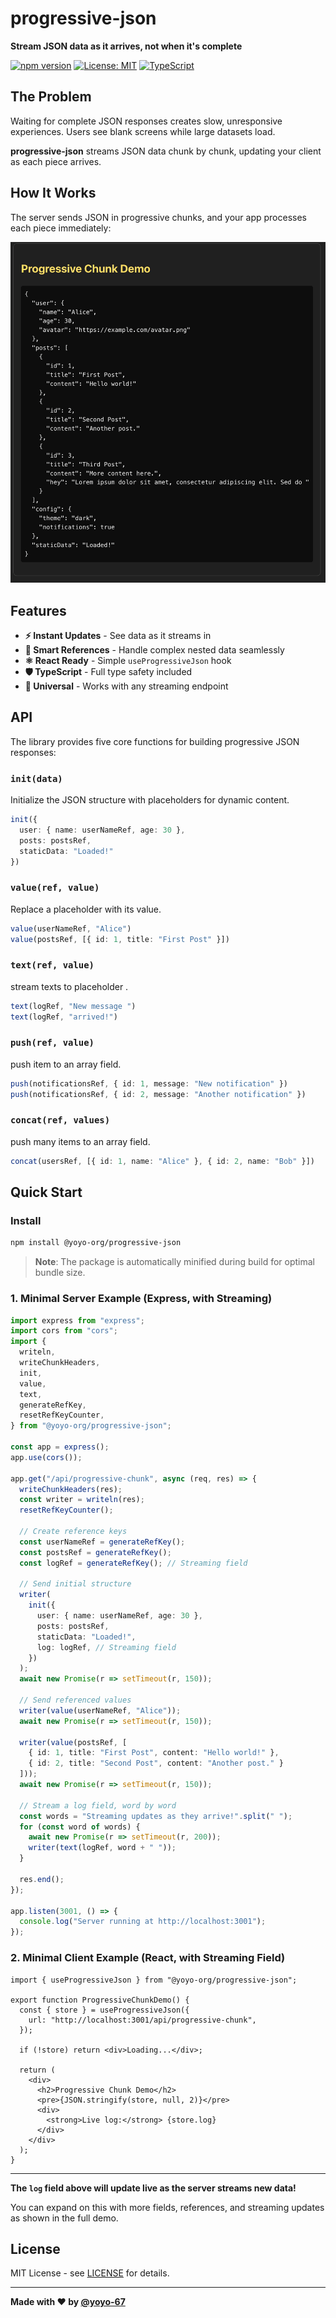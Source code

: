 # progressive-json

**Stream JSON data as it arrives, not when it's complete**

[![npm version](https://badge.fury.io/js/@yoyo-org%2Fprogressive-json.svg)](https://badge.fury.io/js/@yoyo-org%2Fprogressive-json)
[![License: MIT](https://img.shields.io/badge/License-MIT-yellow.svg)](https://opensource.org/licenses/MIT)
[![TypeScript](https://img.shields.io/badge/TypeScript-007ACC?logo=typescript&logoColor=white)](https://www.typescriptlang.org/)

## The Problem

Waiting for complete JSON responses creates slow, unresponsive experiences. Users see blank screens while large datasets load.

**progressive-json** streams JSON data chunk by chunk, updating your client as each piece arrives.


## How It Works

The server sends JSON in progressive chunks, and your app processes each piece immediately:   

![Progressive JSON Demo](https://github.com/yoyo-67/Progressive-Json/blob/main/assets/demo-json.gif)

## Features

- **⚡ Instant Updates** - See data as it streams in
- **🎯 Smart References** - Handle complex nested data seamlessly  
- **⚛️ React Ready** - Simple `useProgressiveJson` hook
- **🛡️ TypeScript** - Full type safety included
- **🔄 Universal** - Works with any streaming endpoint

## API

The library provides five core functions for building progressive JSON responses:

### `init(data)`
Initialize the JSON structure with placeholders for dynamic content.
```ts
init({
  user: { name: userNameRef, age: 30 },
  posts: postsRef,
  staticData: "Loaded!"
})
```

### `value(ref, value)`
Replace a placeholder with its value.
```ts
value(userNameRef, "Alice")
value(postsRef, [{ id: 1, title: "First Post" }])
```

### `text(ref, value)`
stream texts to placeholder .
```ts
text(logRef, "New message ")
text(logRef, "arrived!")
```

### `push(ref, value)`
push item to an array field.
```ts
push(notificationsRef, { id: 1, message: "New notification" })
push(notificationsRef, { id: 2, message: "Another notification" })
```

### `concat(ref, values)`
push many items to an array field.
```ts
concat(usersRef, [{ id: 1, name: "Alice" }, { id: 2, name: "Bob" }])
```

## Quick Start

### Install

```bash
npm install @yoyo-org/progressive-json
```

> **Note**: The package is automatically minified during build for optimal bundle size.

### 1. Minimal Server Example (Express, with Streaming)

```ts
import express from "express";
import cors from "cors";
import {
  writeln,
  writeChunkHeaders,
  init,
  value,
  text,
  generateRefKey,
  resetRefKeyCounter,
} from "@yoyo-org/progressive-json";

const app = express();
app.use(cors());

app.get("/api/progressive-chunk", async (req, res) => {
  writeChunkHeaders(res);
  const writer = writeln(res);
  resetRefKeyCounter();

  // Create reference keys
  const userNameRef = generateRefKey();
  const postsRef = generateRefKey();
  const logRef = generateRefKey(); // Streaming field

  // Send initial structure
  writer(
    init({
      user: { name: userNameRef, age: 30 },
      posts: postsRef,
      staticData: "Loaded!",
      log: logRef, // Streaming field
    })
  );
  await new Promise(r => setTimeout(r, 150));

  // Send referenced values
  writer(value(userNameRef, "Alice"));
  await new Promise(r => setTimeout(r, 150));

  writer(value(postsRef, [
    { id: 1, title: "First Post", content: "Hello world!" },
    { id: 2, title: "Second Post", content: "Another post." }
  ]));
  await new Promise(r => setTimeout(r, 150));

  // Stream a log field, word by word
  const words = "Streaming updates as they arrive!".split(" ");
  for (const word of words) {
    await new Promise(r => setTimeout(r, 200));
    writer(text(logRef, word + " "));
  }

  res.end();
});

app.listen(3001, () => {
  console.log("Server running at http://localhost:3001");
});
```

### 2. Minimal Client Example (React, with Streaming Field)

```tsx
import { useProgressiveJson } from "@yoyo-org/progressive-json";

export function ProgressiveChunkDemo() {
  const { store } = useProgressiveJson({
    url: "http://localhost:3001/api/progressive-chunk",
  });

  if (!store) return <div>Loading...</div>;

  return (
    <div>
      <h2>Progressive Chunk Demo</h2>
      <pre>{JSON.stringify(store, null, 2)}</pre>
      <div>
        <strong>Live log:</strong> {store.log}
      </div>
    </div>
  );
}
```

---

**The `log` field above will update live as the server streams new data!**

You can expand on this with more fields, references, and streaming updates as shown in the full demo.

## License

MIT License - see [LICENSE](./progressive-json/LICENSE) for details.

---

**Made with ❤️ by [@yoyo-67](https://github.com/yoyo-67)**

